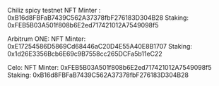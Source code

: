 Chiliz spicy testnet
NFT Minter : 0xB16d8FBFaB7439C562A37378fbF276183D304B28
Staking: 0xFEB5B03A501f808b6E2ed717421012A7549098f5

Arbitrum ONE:
NFT Minter: 0xE17254586D5869Cd68446aC20D4E55A40E8B1707
Staking: 0x1d26E3356Bcb6E69c9B7558cc265DCFa5b11eC22

Celo:
NFT Minter: 0xFEB5B03A501f808b6E2ed717421012A7549098f5
Staking: 0xB16d8FBFaB7439C562A37378fbF276183D304B28

